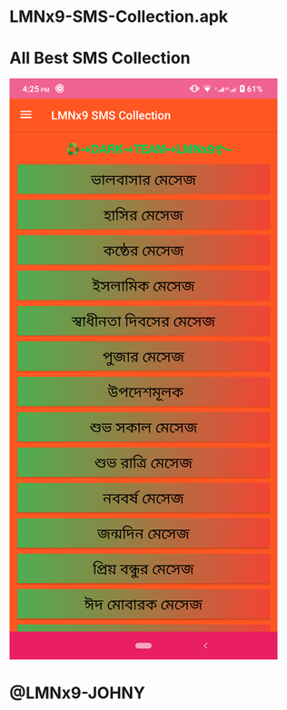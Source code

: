 # LMNx9-SMS-Collection.apk
# All Best SMS Collection 
![logo](https://github.com/LMNx9-JOHNY/LMNx9-SMS-Collection.apk/blob/main/Screenshot_20231116-162556.png)

# @LMNx9-JOHNY
